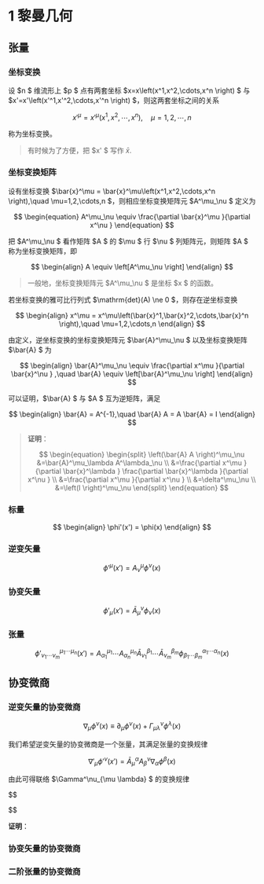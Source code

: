 # 1 黎曼几何

## 张量

### 坐标变换

设 $n $ 维流形上 $p $ 点有两套坐标 $x=x\left(x^1,x^2,\cdots,x^n \right) $ 与 $x'=x'\left(x'^1,x'^2,\cdots,x'^n \right) $，则这两套坐标之间的关系

$$
\begin{equation}
x'^\mu = x'^\mu\left(x^1,x^2,\cdots,x^n \right),\quad \mu=1,2,\cdots,n
\end{equation}
$$

称为坐标变换。

> 有时候为了方便，把 $x' $ 写作 $\bar{x} .$

### 坐标变换矩阵

设有坐标变换 $\bar{x}^\mu = \bar{x}^\mu\left(x^1,x^2,\cdots,x^n \right),\quad \mu=1,2,\cdots,n $，则相应坐标变换矩阵元 $A^\mu_\nu $ 定义为

$$
\begin{equation}
A^\mu_\nu
\equiv \frac{\partial \bar{x}^\mu }{\partial x^\nu } 
\end{equation}
$$

把 $A^\mu_\nu $ 看作矩阵 $A $ 的 $\mu $ 行 $\nu $ 列矩阵元，则矩阵 $A $ 称为坐标变换矩阵，即

$$
\begin{align}
A
\equiv \left[A^\mu_\nu \right]
\end{align}
$$

> 一般地，坐标变换矩阵元 $A^\mu_\nu $ 是坐标 $x $ 的函数。

若坐标变换的雅可比行列式 $\mathrm{det}(A) \ne 0 $，则存在逆坐标变换

$$
\begin{align}
x^\mu = x^\mu\left(\bar{x}^1,\bar{x}^2,\cdots,\bar{x}^n \right),\quad \mu=1,2,\cdots,n
\end{align}
$$

由定义，逆坐标变换的坐标变换矩阵元 $\bar{A}^\mu_\nu $ 以及坐标变换矩阵 $\bar{A} $ 为

$$
\begin{align}
\bar{A}^\mu_\nu
\equiv \frac{\partial x^\mu }{\partial \bar{x}^\nu } ,\quad
\bar{A}
\equiv \left[\bar{A}^\mu_\nu \right]
\end{align}
$$

可以证明，$\bar{A} $ 与 $A $ 互为逆矩阵，满足

$$
\begin{align}
\bar{A} = A^{-1},\quad \bar{A} A = A \bar{A} = I
\end{align}
$$

> **证明**：
> 
> $$
> \begin{equation}
> \begin{split}
> \left(\bar{A} A \right)^\mu_\nu
> &=\bar{A}^\mu_\lambda A^\lambda_\nu \\
> &=\frac{\partial x^\mu }{\partial \bar{x}^\lambda } \frac{\partial \bar{x}^\lambda }{\partial x^\nu } \\
> &=\frac{\partial x^\mu }{\partial x^\nu } \\
> &=\delta^\mu_\nu \\
> &=\left(I \right)^\mu_\nu
> \end{split}
> \end{equation}
> $$

### 标量

$$
\begin{align}
\phi'(x') = \phi(x)
\end{align}
$$

### 逆变矢量

$$
\phi'^\mu(x')
=A^\mu_\nu \phi^\nu(x)
$$

### 协变矢量

$$
\phi'_\mu(x')
=\bar{A}_\mu^\nu \phi_\nu(x)
$$

### 张量

$$
\phi'^{\mu_1\cdots \mu_n}_{\nu_1\cdots \nu_m}(x')
=A^{\mu_1}_{\alpha_1} \cdots A^{\mu_n}_{\alpha_n} \bar{A}_{\nu_1}^{\beta_1} \cdots \bar{A}_{\nu_m}^{\beta_m} \phi^{\alpha_1 \cdots \alpha_n}_{\beta_1\cdots \beta_m}(x)
$$

## 协变微商

### 逆变矢量的协变微商

$$
\nabla_\mu \phi^\nu(x)
\equiv \partial_\mu \phi^\nu(x) + \Gamma^\nu_{\mu \lambda} \phi^\lambda(x)
$$

我们希望逆变矢量的协变微商是一个张量，其满足张量的变换规律

$$
\nabla'_\mu \phi'^\nu(x')
=\bar{A}_\mu^{\alpha} A^\nu_{\beta} \nabla_\alpha \phi^\beta(x)
$$

由此可得联络 $\Gamma^\nu_{\mu \lambda} $ 的变换规律

$$

$$

**证明**：

### 协变矢量的协变微商

### 二阶张量的协变微商


